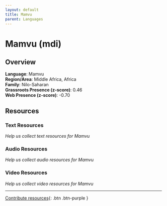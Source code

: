 ```yaml
---
layout: default
title: Mamvu
parent: Languages
---
```


# Mamvu (mdi)

## Overview

**Language**: Mamvu  
**Region/Area**: Middle Africa, Africa  
**Family**: Nilo-Saharan  
**Grassroots Presence (z-score)**: 0.46  
**Web Presence (z-score)**: -0.70  

## Resources

### Text Resources
*Help us collect text resources for Mamvu*

### Audio Resources
*Help us collect audio resources for Mamvu*

### Video Resources
*Help us collect video resources for Mamvu*

---

[Contribute resources](https://forms.office.com/e/1SfLJx3u1r){: .btn .btn-purple }
